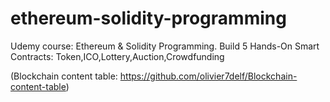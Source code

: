 # ethereum-solidity-programming
Udemy course: Ethereum &amp; Solidity Programming. Build 5 Hands-On Smart Contracts: Token,ICO,Lottery,Auction,Crowdfunding

(Blockchain content table: https://github.com/olivier7delf/Blockchain-content-table)
